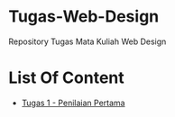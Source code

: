 # Tugas-Web-Design
Repository Tugas Mata Kuliah Web Design

# List Of Content
* [Tugas 1 - Penilaian Pertama]()